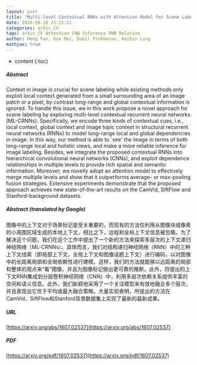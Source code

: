 ```yaml
---
layout: post
title: "Multi-level Contextual RNNs with Attention Model for Scene Labeling"
date: 2016-08-10 21:15:51
categories: arXiv_CV
tags: arXiv_CV Attention CNN Inference RNN Relation
author: Heng Fan, Xue Mei, Danil Prokhorov, Haibin Ling
mathjax: true
---
```


* content
{:toc}

##### Abstract
Context in image is crucial for scene labeling while existing methods only exploit local context generated from a small surrounding area of an image patch or a pixel, by contrast long-range and global contextual information is ignored. To handle this issue, we in this work propose a novel approach for scene labeling by exploring multi-level contextual recurrent neural networks (ML-CRNNs). Specifically, we encode three kinds of contextual cues, i.e., local context, global context and image topic context in structural recurrent neural networks (RNNs) to model long-range local and global dependencies in image. In this way, our method is able to `see' the image in terms of both long-range local and holistic views, and make a more reliable inference for image labeling. Besides, we integrate the proposed contextual RNNs into hierarchical convolutional neural networks (CNNs), and exploit dependence relationships in multiple levels to provide rich spatial and semantic information. Moreover, we novelly adopt an attention model to effectively merge multiple levels and show that it outperforms average- or max-pooling fusion strategies. Extensive experiments demonstrate that the proposed approach achieves new state-of-the-art results on the CamVid, SiftFlow and Stanford-background datasets.

##### Abstract (translated by Google)
图像中的上下文对于场景标记是至关重要的，而现有的方法仅利用从图像块或像素的小周围区域生成的本地上下文，相比之下，远程和全局上下文信息被忽略。为了解决这个问题，我们在这个工作中提出了一个新的方法来探索多层次的上下文递归神经网络（ML-CRNNs）。具体而言，我们对结构递归神经网络（RNN）中的三种上下文线索（即局部上下文，全局上下文和图像话题上下文）进行编码，以对图像中的长距离局部和全局依赖性进行建模。这样，我们的方法就能够以远距离的局部和整体的观点来“看”图像，并且为图像标记做出更可靠的推断。此外，将提出的上下文RNN集成到分层卷积神经网络（CNN）中，利用多层次依赖关系提供丰富的空间和语义信息。此外，我们新颖地采用了一个关注模型来有效地融合多个层次，并且表现出它优于平均或最大融合策略。大量实验表明，所提出的方法在CamVid，SiftFlow和Stanford背景数据集上实现了最新的最新成果。

##### URL
[https://arxiv.org/abs/1607.02537](https://arxiv.org/abs/1607.02537)

##### PDF
[https://arxiv.org/pdf/1607.02537](https://arxiv.org/pdf/1607.02537)

